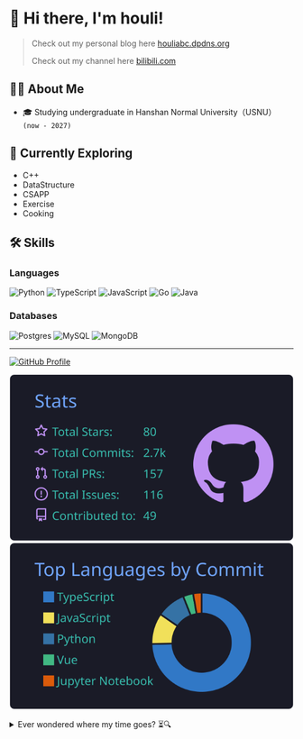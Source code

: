 # 👋 Hi there, I'm houli!

> Check out my personal blog here [houliabc.dpdns.org](https://houliabc.dpdns.org/)
>
> Check out my channel here [bilibili.com](https://space.bilibili.com/110090720)

## 👩‍💻 About Me

- 🎓 Studying undergraduate in Hanshan Normal University（USNU） `(now - 2027)`
<!-- - 🎓 **Double Bachelor's (Honors)** in Computer Science and Informatics @ UC Irvine `(2020 - 2024)` -->

## 🌱 Currently Exploring

- C++
- DataStructure
- CSAPP
- Exercise
- Cooking

## 🛠️ Skills

### Languages

![Python][python-badge] ![TypeScript][typescript-badge] ![JavaScript][javascript-badge] ![Go][go-badge] ![Java][java-badge]

<!-- ### Frameworks & Libraries

![React][react-badge] ![Next.js][nextjs-badge] ![Vue][vue-badge] ![Nuxt.js][nuxt-badge] ![Expo][expo-badge]

### Tools & DevOps

![pnpm][pnpm-badge] ![Cloudflare][cloudflare-badge] ![Vercel][vercel-badge]
![Docker][docker-badge] -->

### Databases

![Postgres][psql-badge] ![MySQL][mysql-badge] ![MongoDB][mongo-badge]

<!-- ## 🧩 Personal Projects

- [SuzuBlog](https://github.com/ZL-Asica/SuzuBlog) - A minimalist and fast Next.js blog template, one-click deploy, writing in Markdown.

  _Next.js · Markdown · YAML Config · SEO Optimization · llms.txt Support · Disqus/Twikoo Integration_

- [EnjuFolio](https://github.com/ZL-Asica/Enju-Portfolio) - A MDX-based personal academic portfolio built with Next.js.

  _Next.js · MDX · Tailwind · SEO Optimization_

- [React](https://github.com/ZL-Asica/React) - is not a reimplementation of React itself. It is a collection of reusable React hooks, utilities, and tools.

  _React · Vitest · V8 Coverage · VitePress · tsup · React Hooks · Utility Functions_

- [Daily arXiv Digest](https://github.com/ZL-Asica/daily-arXiv-digest) - A Langchain and GitHub-action based arXiv daily crawler with LLM enhanced personalized summarization.

  _LangChain · GitHub Actions · Crawler · OpenAI API · Markdown Digest_

- [Gravatar Worker](https://github.com/ZL-Asica/Gravatar-Worker) - Hono and WebAssembly mirror site, hosted on Cloudflare Worker Edge environment.

  _Hono · WebAssembly · Cloudflare Worker_ -->

---

[![GitHub Profile][gh-profile-card]][gh-profile-card-link]

[![GitHub Stats][gh-stats]][gh-profile-card-link]  [![Top Languages][gh-languages]][gh-profile-card-link] 

<details>
  <summary>Ever wondered where my time goes? ⏳🔍</summary>


  [![GitHub Time][gh-time]][gh-profile-card-link] 

</details>

<!--

[gitHub-streak-img]: https://streak-stats.demolab.com?user=ZL-Asica&theme=ambient-gradient&hide_border=true&card_width=200&card_height=150&hide_total_contributions=true&hide_longest_streak=true
[streak-stats-link]: https://git.io/streak-stats

[github-stats-link]: https://github.com/anuraghazra/github-readme-stats

[github-stats-img]: https://github-readme-stats.vercel.app/api?username=houliabc&show_icons=true&count_private=true&hide_title=true&hide_rank=true

[top-languages-img]: https://github-readme-stats.vercel.app/api/top-langs/?username=zl-asica&layout=compact&hide=css,liquid,scss

-->

[cloudflare-badge]: https://img.shields.io/badge/Cloudflare-F38020?logo=Cloudflare&logoColor=white
[expo-badge]: https://img.shields.io/badge/Expo-000020?logo=expo&logoColor=fff
[firebase-badge]: https://img.shields.io/badge/Firebase-039BE5?logo=Firebase&logoColor=white


[gh-profile-card]: https://github-profile-summary-cards.vercel.app/api/cards/profile-details?username=houliabc&theme=tokyonight

[gh-stats]: https://raw.githubusercontent.com/ZL-Asica/ZL-Asica/main/profile-summary-card-output/tokyonight/3-stats.svg

<!-- [gh-stats]: https://raw.githubusercontent.com/ZL-Asica/ZL-Asica/main/profile-summary-card-output/tokyonight/3-stats.svg -->

[gh-languages]: https://raw.githubusercontent.com/ZL-Asica/ZL-Asica/main/profile-summary-card-output/tokyonight/2-most-commit-language.svg

[gh-time]: https://raw.githubusercontent.com/ZL-Asica/ZL-Asica/main/profile-summary-card-output/tokyonight/4-productive-time.svg

[gh-profile-card-link]: https://raw.githubusercontent.com/ZL-Asica/ZL-Asica/main/profile-summary-card-output/tokyonight/0-profile-details.svg

[hono-badge]: https://img.shields.io/badge/Hono-E36002?logo=hono&logoColor=fff
[javascript-badge]: https://img.shields.io/badge/-JavaScript-F7DF1E?logo=javascript&logoColor=black
[nextjs-badge]: https://img.shields.io/badge/Next.js-black?logo=next.js&logoColor=white
[nuxt-badge]: https://img.shields.io/badge/Nuxt-002E3B?logo=nuxt&logoColor=#00DC82
[python-badge]: https://img.shields.io/badge/-Python-3776AB?logo=python&logoColor=ffffff
[react-badge]: https://img.shields.io/badge/-React-61DAFB?logo=react&logoColor=black
[typescript-badge]: https://img.shields.io/badge/-TypeScript-3178C6?logo=typescript&logoColor=white
[vue-badge]: https://img.shields.io/badge/Vue-4FC08D?logo=vuedotjs&logoColor=fff
[vercel-badge]: https://img.shields.io/badge/Vercel-%23000000.svg?logo=vercel&logoColor=white
[aws-badge]: https://img.shields.io/badge/AWS-%23FF9900.svg?logo=amazon-web-services&logoColor=white
[mysql-badge]: https://img.shields.io/badge/MySQL-4479A1?logo=mysql&logoColor=fff
[psql-badge]: https://img.shields.io/badge/Postgres-%23316192.svg?logo=postgresql&logoColor=white
[supabase-badge]: https://img.shields.io/badge/Supabase-3FCF8E?logo=supabase&logoColor=fff
[mongo-badge]: https://img.shields.io/badge/MongoDB-%234ea94b.svg?logo=mongodb&logoColor=white
[docker-badge]: https://img.shields.io/badge/Docker-2496ED?logo=docker&logoColor=fff
[go-badge]: https://img.shields.io/badge/Go-%2300ADD8.svg?&logo=go&logoColor=white
[java-badge]: https://img.shields.io/badge/Java-%23ED8B00.svg?logo=openjdk&logoColor=white
[bun-badge]: https://img.shields.io/badge/Bun-000?logo=bun&logoColor=fff
[pnpm-badge]: https://img.shields.io/badge/pnpm-F69220?logo=pnpm&logoColor=fff
